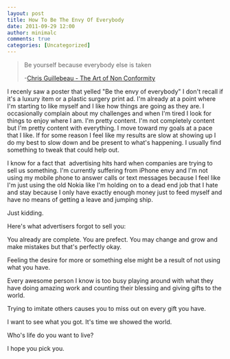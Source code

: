 ```yaml
---
layout: post
title: How To Be The Envy Of Everybody
date: 2011-09-29 12:00
author: minimalc
comments: true
categories: [Uncategorized]
---
```

<blockquote>Be yourself because everybody else is taken

-<a href="http://chrisguillebeau.com/">Chris Guillebeau - The Art of Non Conformity</a></blockquote>
I recenly saw a poster that yelled "Be the envy of everybody" I don't recall if it's a luxury item or a plastic surgery print ad. I'm already at a point where I'm starting to like myself and I like how things are going as they are. I occasionally complain about my challenges and when I'm tired I look for things to enjoy where I am. I'm pretty content. I'm not completely content but I'm pretty content with everything. I move toward my goals at a pace that I like. If for some reason I feel like my results are slow at showing up I do my best to slow down and be present to what's happening. I usually find something to tweak that could help out.

I know for a fact that  advertising hits hard when companies are trying to sell us something. I'm currently suffering from iPhone envy and I'm not using my mobile phone to answer calls or text messages because I feel like I'm just using the old Nokia like I'm holding on to a dead end job that I hate and stay because I only have exactly enough money just to feed myself and have no means of getting a leave and jumping ship.

Just kidding.

Here's what advertisers forgot to sell you:

You already are complete. You are prefect. You may change and grow and make mistakes but that's perfectly okay.

Feeling the desire for more or something else might be a result of not using what you have.

Every awesome person I know is too busy playing around with what they have doing amazing work and counting their blessing and giving gifts to the world.

Trying to imitate others causes you to miss out on every gift you have.

I want to see what you got. It's time we showed the world.

Who's life do you want to live?

I hope you pick you.
